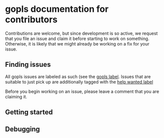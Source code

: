 # gopls documentation for contributors

Contributions are welcome, but since development is so active, we request that you file an issue and claim it before starting to work on something. Otherwise, it is likely that we might already be working on a fix for your issue.

## Finding issues

All gopls issues are labeled as such (see the [gopls label][issue-gopls]. Issues that are suitable to just pick up are additionally tagged with the [help wanted label][issue-wanted]

Before you begin working on an issue, please leave a comment that you are claiming it.

## Getting started

<!--- TODO: getting started
Provide information to get contributors up and running here
--->


## Debugging

<!--- TODO: debugging
actual debugging steps
viewing telemetry
--->

[issue-gopls]: https://github.com/golang/go/issues?utf8=%E2%9C%93&q=is%3Aissue+is%3Aopen+label%3Agopls "gopls issues"
[issue-wanted]: https://github.com/golang/go/issues?utf8=✓&q=is%3Aissue+is%3Aopen+label%3Agopls+label%3A"help+wanted" "help wanted"